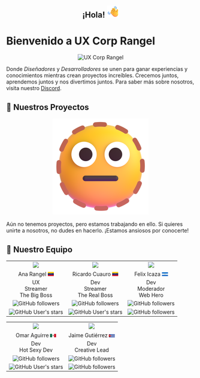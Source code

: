 <h2 align="center">¡Hola! <img src="https://github.com/UXCorpRangel/.github/blob/main/profile/assets/waving-hand.png" alt="Waving Hand" width="32" height="32" /></h2>

# Bienvenido a **UX Corp Rangel**

<div align="center">
<img src="https://avatars.githubusercontent.com/u/172313798?s=300" alt="UX Corp Rangel" />
</div>

Donde _Diseñadores_ y _Desarrolladores_ se unen para ganar experiencias y conocimientos mientras crean proyectos increíbles. Crecemos juntos, aprendemos juntos y nos divertimos juntos. Para saber más sobre nosotros, visita nuestro [Discord](https://discord.com/invite/6rfgHETy).

## 📌 **Nuestros Proyectos**

<div align="center"><img src="https://github.com/UXCorpRangel/.github/blob/main/profile/assets/dotted-line-face.png" alt="Dotted Line Face" /></div>

Aún no tenemos proyectos, pero estamos trabajando en ello. Si quieres unirte a nosotros, no dudes en hacerlo. ¡Estamos ansiosos por conocerte!

## 📌 **Nuestro Equipo**

<table align="center">
  <tr>
    <td align="center">
      <a href="https://anarangel.github.io">
        <img src="https://github.com/anarangel.png" width="140" />
      </a>
    </td>
    <td align="center">
      <a href="https://github.com/odracirdev">
         <img src="https://github.com/odracirdev.png" width="140" />
       </a>
    </td>
    <td align="center">
      <a href="https://github.com/felixicaza">
         <img src="https://github.com/felixicaza.png" width="140" />
       </a>
    </td>
  </tr>
  <tr>
    <td align="center">Ana Rangel <img src="https://github.com/UXCorpRangel/.github/blob/main/profile/assets/venezuela.png" width="16" /></td>
    <td align="center">Ricardo Cuauro <img src="https://github.com/UXCorpRangel/.github/blob/main/profile/assets/venezuela.png" width="16" /></td>
    <td align="center">Felix Icaza <img src="https://github.com/UXCorpRangel/.github/blob/main/profile/assets/nicaragua.png" width="16" /></td>
  </tr>
  <tr>
    <td align="center">UX<br/>Streamer<br/>The Big Boss</td>
    <td align="center">Dev<br/>Streamer<br/>The Real Boss</td>
    <td align="center">Dev<br/>Moderador<br/>Web Hero</td>
  </tr>
  <tr>
    <td align="center"><img alt="GitHub followers" src="https://img.shields.io/github/followers/anarangel?style=social"></td>
    <td align="center"><img alt="GitHub followers" src="https://img.shields.io/github/followers/odracirdev?style=social"></td>
    <td align="center"><img alt="GitHub followers" src="https://img.shields.io/github/followers/felixicaza?style=social"></td>
  </tr>
  <tr>
    <td align="center"><img alt="GitHub User's stars" src="https://img.shields.io/github/stars/anarangel?style=social"></td>
    <td align="center"><img alt="GitHub User's stars" src="https://img.shields.io/github/stars/odracirdev?style=social"></td>
    <td align="center"><img alt="GitHub followers" src="https://img.shields.io/github/stars/felixicaza?style=social"></td>
  </tr>
</table>

<table align="center">
  <tr>
    <td align="center">
      <a href="https://github.com/omaaraguirre">
         <img src="https://github.com/omaaraguirre.png" width="140" />
       </a>
    </td>
    <td align="center">
      <a href="https://github.com/jagcruz">
         <img src="https://github.com/jagcruz.png" width="140" />
       </a>
    </td>
  </tr>
  <tr>
    <td align="center">Omar Aguirre <img src="https://github.com/UXCorpRangel/.github/blob/main/profile/assets/mexico.png" width="16" /></td>
    <td align="center">Jaime Gutiérrez <img src="https://github.com/UXCorpRangel/.github/blob/main/profile/assets/cuba.png" width="16" /></td>
  </tr>
  <tr>
    <td align="center">Dev<br/>Hot Sexy Dev</td>
    <td align="center">Dev<br/>Creative Lead</td>
  </tr>
  <tr>
    <td align="center"><img alt="GitHub followers" src="https://img.shields.io/github/followers/omaaraguirre?style=social"></td>
    <td align="center"><img alt="GitHub followers" src="https://img.shields.io/github/followers/jagcruz?style=social"></td>
  </tr>
  <tr>
    <td align="center"><img alt="GitHub User's stars" src="https://img.shields.io/github/stars/omaaraguirre?style=social"></td>
    <td align="center"><img alt="GitHub followers" src="https://img.shields.io/github/stars/jagcruz?style=social"></td>
  </tr>
</table>
